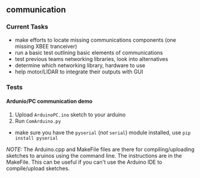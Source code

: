 ## communication

### Current Tasks

- make efforts to locate missing communications components (one missing XBEE tranceiver)
- run a basic test outlining basic elements of communications
- test previous teams networking libraries, look into alternatives
- determine which networking library, hardware to use
- help motor/LIDAR to integrate their outputs with GUI

### Tests
#### Ardunio/PC communication demo
1. Upload `ArduinoPC.ino` sketch to your arduino
2. Run `ComArduino.py`
- make sure you have the `pyserial` (_not_ `serial`) module installed, use `pip install pyserial`

*NOTE:* The Arduino.cpp and MakeFile files are there for compiling/uploading sketches to aruinos using the command line.
The instructions are in the MakeFile. This can be useful if you can't use the Arduino IDE to compile/upload sketches.

